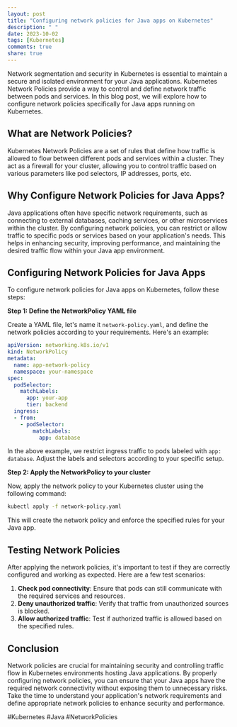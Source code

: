 ```yaml
---
layout: post
title: "Configuring network policies for Java apps on Kubernetes"
description: " "
date: 2023-10-02
tags: [Kubernetes]
comments: true
share: true
---
```


Network segmentation and security in Kubernetes is essential to maintain a secure and isolated environment for your Java applications. Kubernetes Network Policies provide a way to control and define network traffic between pods and services. In this blog post, we will explore how to configure network policies specifically for Java apps running on Kubernetes.

## What are Network Policies?

Kubernetes Network Policies are a set of rules that define how traffic is allowed to flow between different pods and services within a cluster. They act as a firewall for your cluster, allowing you to control traffic based on various parameters like pod selectors, IP addresses, ports, etc.

## Why Configure Network Policies for Java Apps?

Java applications often have specific network requirements, such as connecting to external databases, caching services, or other microservices within the cluster. By configuring network policies, you can restrict or allow traffic to specific pods or services based on your application's needs. This helps in enhancing security, improving performance, and maintaining the desired traffic flow within your Java app environment.

## Configuring Network Policies for Java Apps

To configure network policies for Java apps on Kubernetes, follow these steps:

**Step 1: Define the NetworkPolicy YAML file**

Create a YAML file, let's name it `network-policy.yaml`, and define the network policies according to your requirements. Here's an example:

```yaml
apiVersion: networking.k8s.io/v1
kind: NetworkPolicy
metadata:
  name: app-network-policy
  namespace: your-namespace
spec:
  podSelector:
    matchLabels:
      app: your-app
      tier: backend
  ingress:
  - from:
    - podSelector:
        matchLabels:
          app: database
```

In the above example, we restrict ingress traffic to pods labeled with `app: database`. Adjust the labels and selectors according to your specific setup.

**Step 2: Apply the NetworkPolicy to your cluster**

Now, apply the network policy to your Kubernetes cluster using the following command:

```bash
kubectl apply -f network-policy.yaml
```

This will create the network policy and enforce the specified rules for your Java app.

## Testing Network Policies

After applying the network policies, it's important to test if they are correctly configured and working as expected. Here are a few test scenarios:

1. **Check pod connectivity**: Ensure that pods can still communicate with the required services and resources.
2. **Deny unauthorized traffic**: Verify that traffic from unauthorized sources is blocked.
3. **Allow authorized traffic**: Test if authorized traffic is allowed based on the specified rules.

## Conclusion

Network policies are crucial for maintaining security and controlling traffic flow in Kubernetes environments hosting Java applications. By properly configuring network policies, you can ensure that your Java apps have the required network connectivity without exposing them to unnecessary risks. Take the time to understand your application's network requirements and define appropriate network policies to enhance security and performance.

#Kubernetes #Java #NetworkPolicies